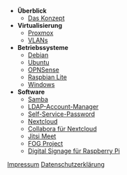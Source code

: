 <!-- docs/_sidebar.md -->
- **Überblick**
  - [Das Konzept](/)
- **Virtualisierung**
  - [Proxmox](virtualisierung/proxmox.md)
  - [VLANs](virtualisierung/vlans.md)
- **Betriebssysteme**
  - [Debian](betriebssysteme/debian.md)
  - [Ubuntu](betriebssysteme/ubuntu.md)
  - [OPNSense](betriebssysteme/opnsense.md)
  - [Raspbian Lite](betriebssysteme/raspbian-lite.md)
  - [Windows](betriebssysteme/windows.md)
- **Software**
  - [Samba](software/samba.md)
  - [LDAP-Account-Manager](software/ldap-account-manager.md)
  - [Self-Service-Password](software/self-service-password.md)
  - [Nextcloud](software/nextcloud.md)
  - [Collabora für Nextcloud](software/collabora-fuer-nextcloud.md)
  - [Jitsi Meet](software/jitsi-meet.md)
  - [FOG Project](software/fog-project.md)
  - [Digital Signage für Raspberry Pi](software/digital-signage-fuer-raspberry-pi.md)

[Impressum](impressum/)
[Datenschutzerklärung](datenschutzerklaerung/)